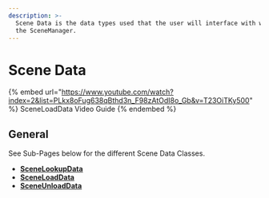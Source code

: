 ```yaml
---
description: >-
  Scene Data is the data types used that the user will interface with when using
  the SceneManager.
---
```


# Scene Data

{% embed url="https://www.youtube.com/watch?index=2&list=PLkx8oFug638qBthd3n_F98zAtOdI8o_Gb&v=T23OiTKy500" %}
SceneLoadData Video Guide
{% endembed %}

## General

See Sub-Pages below for the different Scene Data Classes.

* [**SceneLookupData**](scenelookupdata.md)
* [**SceneLoadData**](sceneloaddata.md)
* [**SceneUnloadData**](sceneunloaddata.md)

